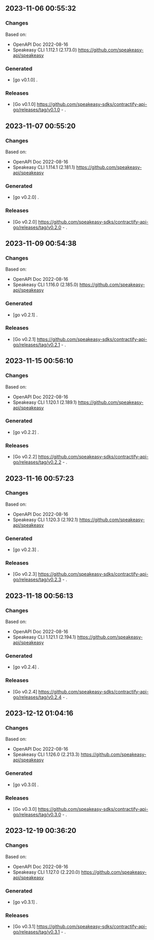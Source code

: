 

## 2023-11-06 00:55:32
### Changes
Based on:
- OpenAPI Doc 2022-08-16 
- Speakeasy CLI 1.112.1 (2.173.0) https://github.com/speakeasy-api/speakeasy
### Generated
- [go v0.1.0] .
### Releases
- [Go v0.1.0] https://github.com/speakeasy-sdks/contractify-api-go/releases/tag/v0.1.0 - .

## 2023-11-07 00:55:20
### Changes
Based on:
- OpenAPI Doc 2022-08-16 
- Speakeasy CLI 1.114.1 (2.181.1) https://github.com/speakeasy-api/speakeasy
### Generated
- [go v0.2.0] .
### Releases
- [Go v0.2.0] https://github.com/speakeasy-sdks/contractify-api-go/releases/tag/v0.2.0 - .

## 2023-11-09 00:54:38
### Changes
Based on:
- OpenAPI Doc 2022-08-16 
- Speakeasy CLI 1.116.0 (2.185.0) https://github.com/speakeasy-api/speakeasy
### Generated
- [go v0.2.1] .
### Releases
- [Go v0.2.1] https://github.com/speakeasy-sdks/contractify-api-go/releases/tag/v0.2.1 - .

## 2023-11-15 00:56:10
### Changes
Based on:
- OpenAPI Doc 2022-08-16 
- Speakeasy CLI 1.120.1 (2.189.1) https://github.com/speakeasy-api/speakeasy
### Generated
- [go v0.2.2] .
### Releases
- [Go v0.2.2] https://github.com/speakeasy-sdks/contractify-api-go/releases/tag/v0.2.2 - .

## 2023-11-16 00:57:23
### Changes
Based on:
- OpenAPI Doc 2022-08-16 
- Speakeasy CLI 1.120.3 (2.192.1) https://github.com/speakeasy-api/speakeasy
### Generated
- [go v0.2.3] .
### Releases
- [Go v0.2.3] https://github.com/speakeasy-sdks/contractify-api-go/releases/tag/v0.2.3 - .

## 2023-11-18 00:56:13
### Changes
Based on:
- OpenAPI Doc 2022-08-16 
- Speakeasy CLI 1.121.1 (2.194.1) https://github.com/speakeasy-api/speakeasy
### Generated
- [go v0.2.4] .
### Releases
- [Go v0.2.4] https://github.com/speakeasy-sdks/contractify-api-go/releases/tag/v0.2.4 - .

## 2023-12-12 01:04:16
### Changes
Based on:
- OpenAPI Doc 2022-08-16 
- Speakeasy CLI 1.126.0 (2.213.3) https://github.com/speakeasy-api/speakeasy
### Generated
- [go v0.3.0] .
### Releases
- [Go v0.3.0] https://github.com/speakeasy-sdks/contractify-api-go/releases/tag/v0.3.0 - .

## 2023-12-19 00:36:20
### Changes
Based on:
- OpenAPI Doc 2022-08-16 
- Speakeasy CLI 1.127.0 (2.220.0) https://github.com/speakeasy-api/speakeasy
### Generated
- [go v0.3.1] .
### Releases
- [Go v0.3.1] https://github.com/speakeasy-sdks/contractify-api-go/releases/tag/v0.3.1 - .